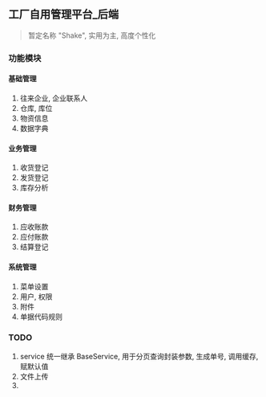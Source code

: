 ## 工厂自用管理平台_后端
> 暂定名称 "Shake", 实用为主, 高度个性化

### 功能模块

#### 基础管理
1. 往来企业, 企业联系人
2. 仓库, 库位
3. 物资信息
4. 数据字典

#### 业务管理
1. 收货登记
2. 发货登记
3. 库存分析

#### 财务管理
1. 应收账款
2. 应付账款
3. 结算登记

#### 系统管理
1. 菜单设置
2. 用户, 权限
3. 附件
4. 单据代码规则

### TODO
1. service 统一继承 BaseService, 用于分页查询封装参数, 生成单号, 调用缓存, 赋默认值
2. 文件上传
3. 